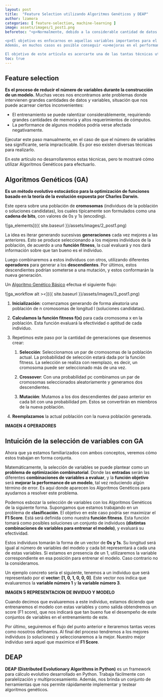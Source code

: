 ```yaml
---
layout: post
title:  "Feature Selection utilizando Algoritmos Genéticos y DEAP"
author: lzamora
categories: [ feature-selection, machine-learning ]
image: assets/images/1_post1.png
beforetoc: "<p>Normalmente, debido a la considerable cantidad de datos los cuales hoy disponemos, cuando desarrollamos modelos de Machine Learning nos encontramos ante un gran desafío que es el de la <strong>SELECCIÓN DE VARIABLES o CARACTERÍSTICAS. (FEATURE SELECTION)</strong></p>

<p>El objetivo es enfocarnos en aquellas variables importantes para el modelo, descartando aquellas que no lo son. Así, <u>minimizaremos los tiempos iterando</u> en menos tiempo y obteniendo un feedback de nuestro entrenamiento mucho mas veloz.
Además, en muchos casos es posible conseguir <u>mejoras en el performance</u> del modelo ya que podríamos prescindir de variables que estén generando ruido.</p>

El objetivo de este artículo es acercarte una de las tantas técnicas utilizadas para la selección de variables: <strong>ALGORITMOS GENÉTICOS</strong>. Para la implementación utilizaremos <strong>DEAP</strong>, una framework de computación evolucionaría disponible en Python."
toc: true
---
```




## Feature selection

**Es el proceso de reducir el número de variables durante la construcción de un modelo.** Muchas veces nos encontramos ante problemas donde intervienen grandes cantidades de datos y variables, situación que nos puede acarrear ciertos inconvenientes:

+ El entrenamiento se puede ralentizar considerablemente, requiriendo grandes cantidades de memoria y altos requerimientos de cómputos.
+ La performance de algunos modelos podría verse afectada negativamente.

Ejecutar este paso manualmente, en el caso de que el número de variables sea significante, sería impracticable. Es por eso existen diversas técnicas para realizarlo.

En este artículo no desarrollaremos estas técnicas, pero te mostraré cómo utilizar Algoritmos Genéticos para efectuarlo.



## Algoritmos Genéticos (GA)

**Es un método evolutivo estocástico para la optimización de funciones basado en la teoría de la evolución expuesta por Charles Darwin.**

Este opera sobre una población de **cromosomas** (individuos de la población o soluciones candidatas), los cuales típicamente son formulados como una **cadena de bits**, con valores de 0s y 1s (encoding).

![ga_elements]({{ site.baseurl }}/assets/images/2_post1.png)

La idea es iterar generando sucesivas **generaciones** cada vez mejores a las anteriores. Esto se produce seleccionando a los mejores individuos de la población, de acuerdo a una **función fitness**, la cual evaluará y nos dará información sobre que tan bueno es el individuo. 

Luego combinaremos a estos individuos con otros, utilizando diferentes **operadores** para generar a los **descendientes**. Por últimos, estos descendientes podrían someterse a una mutación, y estos conformarán la nueva generación.

Un <u>Algoritmo Genético Básico</u> efectua el siguiente flujo:

![ga_workflow alt ><]({{ site.baseurl }}/assets/images/3_post1.png)

1. **Inicialización**: comenzamos generando de forma aleatoria una población de n cromosomas de longitud l (soluciones candidatas). 

2. **Calculamos la función fitness f(x)** para cada cromosoma x en la población. Esta función evaluará la efectividad o aptitud de cada individuo.

3. Repetimos este paso por la cantidad de generaciones que deseemos crear:

    1. **Selección**: Seleccionamos un par de cromosomas de la población actual. La probabilidad de selección estará dada por la función fitness. La selección se realiza con reemplazo, es decir, un cromosoma puede ser seleccionado más de una vez.

    2. **Crossover**: Con una probabilidad pc combinamos un par de cromosomas seleccionados aleatoriamente y generamos dos descendientes.

    3. **Mutación**: Mutamos a los dos descendientes del paso anterior en cada bit con una probabilidad pm. Estos se convertirán en miembros de la nueva población.

4. **Reemplazamos** la actual población con la nueva población generada.

**IMAGEN 4 OPERADORES**

## Intuición de la selección de variables con GA

Ahora que ya estamos familiarizados con ambos conceptos, veremos cómo estos trabajan en forma conjunta.

Matemáticamente, la selección de variables se puede plantear como un **problema de optimización combinatorial**. Donde las **entradas** serán las diferentes **combinaciones de variables a evaluar**, y la **función objetivo** será **mejorar la performance de un modelo**, tal vez reduciendo algún término de error. 
Es aquí donde aparecen los Algoritmos Genéticos para ayudarnos a resolver este problema.

Podemos esbozar la selección de variables con los Algoritmos Genéticos de la siguiente forma. Supongamos que estamos trabajando en un problema de **clasificación**. El objetivo en este caso podría ser maximizar el **F1 Score**. Está será definida como nuestra **función fitness**. Esta función tomará como posibles soluciones un conjunto de individuos **(distintas combinaciones de variables para entrenar el modelo)**, y evaluará su efectividad. 

Estos individuos tomarán la forma de un vector de **0s y 1s**. Su longitud será igual al número de variables del modelo y cada bit representará a cada una de estas variables. Si estamos en presencia de un 1, utilizaremos la variable correspondiente en esa posición para entrenar el modelo. Caso contrario no la consideramos. 

Un ejemplo concreto sería el siguiente, tenemos a un individuo que será representado por el **vector: [1, 0, 1, 0, 0, 0]**. Este vector nos indica que evaluaremos la **variable número 1** y **la variable número 3**. 

**IMAGEN 5 REPRESENTACION DE INVIDUO Y MODELO**

Cuando decimos que evaluaremos a este individuo, estamos diciendo que entrenaremos el modelo con estas variables y como salida obtendremos un score (F1 score), que nos indicará que tan bueno fue el desempeño de este conjuntos de variables en el entrenamiento de este. 

Por último, seguiremos el flujo del punto anterior e iteraremos tantas veces como nosotros definamos. Al final del proceso tendremos a los mejores individuos (o soluciones) y seleccionaremos a la mejor. Nuestro mejor individuo será aquel que maximice el **F1 Score**.



## DEAP

**DEAP (Distributed Evolutionary Algorithms in Python)** es un framework para cálculo evolutivo desarrollado en Python. Trabaja fácilmente con paralelización y multiprocesamiento. Además, nos brinda un conjunto de herramientas que nos permite rápidamente implementar y testear algoritmos genéticos.
